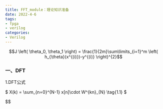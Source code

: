 ```yaml
---
title: FFT_module：理论知识准备
date: 2022-4-6
tags:
- fpga
- verilog
categories:
- Verilog
---
```

<link rel="stylesheet" href="https://cdnjs.cloudflare.com/ajax/libs/KaTeX/0.5.1/katex.min.css">

<link rel="stylesheet" href="https://cdn.jsdelivr.net/github-markdown-css/2.2.1/github-markdown.css"/>

$$J \left( \theta_0, \theta_1 \right) = \frac{1}{2m}\sum\limits_{i=1}^m \left( h_{\theta}(x^{(i)})-y^{(i)} \right)^{2}$$

### 一、DFT

1.DFT公式

$  X(k) = \sum_{n=0}^{N-1} x[n]\cdot W^{kn}_{N} \tag{1.1}  $

$$

